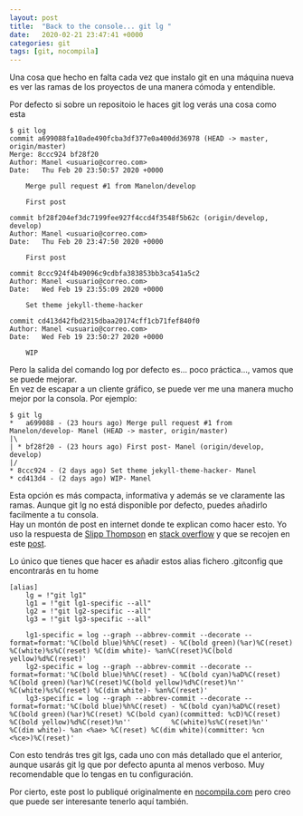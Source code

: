 ```yaml
---
layout: post
title:  "Back to the console... git lg "
date:   2020-02-21 23:47:41 +0000
categories: git
tags: [git, nocompila]
---
```

Una cosa que hecho en falta cada vez que instalo git en una máquina nueva es ver las ramas de los proyectos de una manera cómoda y entendible.
  
Por defecto si sobre un repositoio le haces git log verás una cosa como esta
``` shell
$ git log
commit a699088fa10ade490fcba3df377e0a400dd36978 (HEAD -> master, origin/master)
Merge: 8ccc924 bf28f20
Author: Manel <usuario@correo.com>
Date:   Thu Feb 20 23:50:57 2020 +0000

    Merge pull request #1 from Manelon/develop
    
    First post

commit bf28f204ef3dc7199fee927f4ccd4f3548f5b62c (origin/develop, develop)
Author: Manel <usuario@correo.com>
Date:   Thu Feb 20 23:47:50 2020 +0000

    First post

commit 8ccc924f4b49096c9cdbfa383853bb3ca541a5c2
Author: Manel <usuario@correo.com>
Date:   Wed Feb 19 23:55:09 2020 +0000

    Set theme jekyll-theme-hacker

commit cd413d42fbd2315dbaa20174cff1cb71fef840f0
Author: Manel <usuario@correo.com>
Date:   Wed Feb 19 23:50:27 2020 +0000

    WIP
```
Pero la salida del comando log por defecto es... poco práctica..., vamos que se puede mejorar.  
En vez de escapar a un cliente gráfico, se puede ver me una manera mucho mejor por la consola. Por ejemplo:
``` shell
$ git lg
*   a699088 - (23 hours ago) Merge pull request #1 from Manelon/develop- Manel (HEAD -> master, origin/master)
|\  
| * bf28f20 - (23 hours ago) First post- Manel (origin/develop, develop)
|/  
* 8ccc924 - (2 days ago) Set theme jekyll-theme-hacker- Manel
* cd413d4 - (2 days ago) WIP- Manel
```

Esta opción es más compacta, informativa y además se ve claramente las ramas. Aunque git lg no está disponible por defecto, puedes añadirlo facilmente a tu consola.  
Hay un montón de post en internet donde te explican como hacer esto. Yo uso la respuesta de [Slipp Thompson](https://stackoverflow.com/users/177525/slipp-d-thompson) en [stack overflow](https://stackoverflow.com/a/34467298/1003288) y que se recojen en este [post](https://www.jacobtomlinson.co.uk/quick%20tip/2016/01/18/pretty-git-logs-with-git-lg/).

Lo único que tienes que hacer es añadir estos alias fichero .gitconfig que encontrarás en tu home
``` shell	
[alias]
    lg = !"git lg1"
    lg1 = !"git lg1-specific --all"
    lg2 = !"git lg2-specific --all"
    lg3 = !"git lg3-specific --all"
 
    lg1-specific = log --graph --abbrev-commit --decorate --format=format:'%C(bold blue)%h%C(reset) - %C(bold green)(%ar)%C(reset) %C(white)%s%C(reset) %C(dim white)- %an%C(reset)%C(bold yellow)%d%C(reset)'
    lg2-specific = log --graph --abbrev-commit --decorate --format=format:'%C(bold blue)%h%C(reset) - %C(bold cyan)%aD%C(reset) %C(bold green)(%ar)%C(reset)%C(bold yellow)%d%C(reset)%n''          %C(white)%s%C(reset) %C(dim white)- %an%C(reset)'
    lg3-specific = log --graph --abbrev-commit --decorate --format=format:'%C(bold blue)%h%C(reset) - %C(bold cyan)%aD%C(reset) %C(bold green)(%ar)%C(reset) %C(bold cyan)(committed: %cD)%C(reset) %C(bold yellow)%d%C(reset)%n''          %C(white)%s%C(reset)%n''          %C(dim white)- %an <%ae> %C(reset) %C(dim white)(committer: %cn <%ce>)%C(reset)'
```
Con esto tendrás tres git lgs, cada uno con más detallado que el anterior, aunque usarás git lg que por defecto apunta al menos verboso.   Muy recomendable que lo tengas en tu configuración. 


Por cierto, este post lo publiqué originalmente en [nocompila.com](https://www.nocompila.com/2020/02/back-to-console-git-lg.html) pero creo que puede ser interesante tenerlo aquí también.